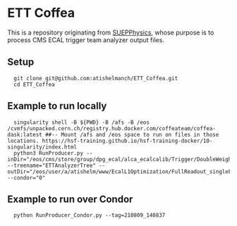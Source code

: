 # ETT Coffea

This is a repository originating from [SUEPPhysics](https://github.com/SUEPPhysics/SUEPCoffea), whose purpose is to process CMS ECAL trigger team analyzer output files. 

## Setup 

```
  git clone git@github.com:atishelmanch/ETT_Coffea.git
  cd ETT_Coffea  
```

## Example to run locally   

```
  singularity shell -B ${PWD} -B /afs -B /eos /cvmfs/unpacked.cern.ch/registry.hub.docker.com/coffeateam/coffea-dask:latest ##-- Mount /afs and /eos space to run on files in those locations. https://hsf-training.github.io/hsf-training-docker/10-singularity/index.html
  python3 RunProducer.py --inDir="/eos/cms/store/group/dpg_ecal/alca_ecalcalib/Trigger/DoubleWeights/Run_324725_Run2018D_ZeroBias_FullReadout/ETTAnalyzer_CMSSW_11_3_0_StripZeroing_OfflineWeights/210816_144325/0000/" --treename="ETTAnalyzerTree" --outDir="/eos/user/a/atishelm/www/EcalL1Optimization/FullReadout_singleFile/" --condor="0"
```

## Example to run over Condor  

```
  python RunProducer_Condor.py --tag=210809_140837
```
